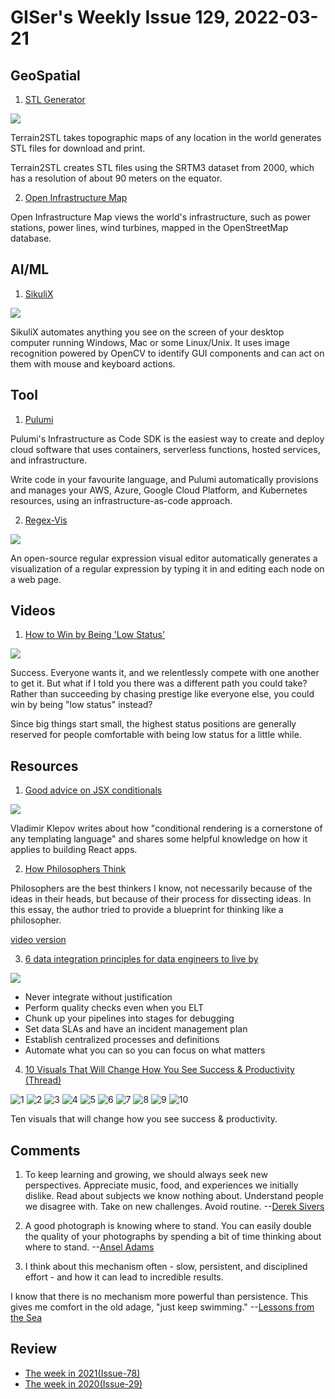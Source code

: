# GISer's Weekly Issue 129, 2022-03-21

## GeoSpatial

1. [STL Generator](https://jthatch.com/Terrain2STL/)

![](https://cdn.beekka.com/blogimg/asset/202202/bg2022021304.webp)

Terrain2STL takes topographic maps of any location in the world generates STL files for download and print.

Terrain2STL creates STL files using the SRTM3 dataset from 2000, which has a resolution of about 90 meters on the equator.

2. [Open Infrastructure Map](https://openinframap.org/)

Open Infrastructure Map views the world's infrastructure, such as power stations, power lines, wind turbines, mapped in the OpenStreetMap database.

## AI/ML

1. [SikuliX](https://github.com/RaiMan/SikuliX1)

![](https://raw.githubusercontent.com/RaiMan/SikuliX1/master/Support/sikulix-red.png)

SikuliX automates anything you see on the screen of your desktop computer running Windows, Mac or some Linux/Unix. It uses image recognition powered by OpenCV to identify GUI components and can act on them with mouse and keyboard actions.

## Tool

1. [Pulumi](https://github.com/pulumi/pulumi)

Pulumi's Infrastructure as Code SDK is the easiest way to create and deploy cloud software that uses containers, serverless functions, hosted services, and infrastructure.

Write code in your favourite language, and Pulumi automatically provisions and manages your AWS, Azure, Google Cloud Platform, and Kubernetes resources, using an infrastructure-as-code approach.

2. [Regex-Vis](https://github.com/Bowen7/regex-vis)

![](https://user-images.githubusercontent.com/27432981/158397572-7378c0fe-63d4-421b-b609-e14e8ba527bf.gif)

An open-source regular expression visual editor automatically generates a visualization of a regular expression by typing it in and editing each node on a web page.

## Videos

1. [How to Win by Being 'Low Status'](https://www.youtube.com/watch?v=5stofpwgjtU)

![](https://embed.filekitcdn.com/e/bMSgfuQxw9QjxASknyQeKu/nQU2WiRj563QP5EzmuJNdg?w=800&fit=max)

Success. Everyone wants it, and we relentlessly compete with one another to get it. But what if I told you there was a different path you could take? Rather than succeeding by chasing prestige like everyone else, you could win by being "low status" instead?

Since big things start small, the highest status positions are generally reserved for people comfortable with being low status for a little while.

## Resources

1. [Good advice on JSX conditionals](https://thoughtspile.github.io/2022/01/17/jsx-conditionals/?ck_subscriber_id=1238258824)

![](https://thoughtspile.github.io/images/jsx-conditional-cheatsheet-b8767f76d64c89489aee556042b356d5.png)

Vladimir Klepov writes about how "conditional rendering is a cornerstone of any templating language" and shares some helpful knowledge on how it applies to building React apps.

2. [How Philosophers Think](https://perell.com/essay/how-philosophers-think/)

Philosophers are the best thinkers I know, not necessarily because of the ideas in their heads, but because of their process for dissecting ideas. In this essay, the author tried to provide a blueprint for thinking like a philosopher.

[video version](https://www.youtube.com/watch?v=uUuZPkM0N1g)

3. [6 data integration principles for data engineers to live by](https://medium.com/databand-ai/6-data-integration-principles-for-data-engineers-to-live-by-915749d9ada8)

![](https://miro.medium.com/max/1400/0*BQZNOTqrfI-n4vVG.png)

- Never integrate without justification
- Perform quality checks even when you ELT
- Chunk up your pipelines into stages for debugging
- Set data SLAs and have an incident management plan
- Establish centralized processes and definitions
- Automate what you can so you can focus on what matters

4. [10 Visuals That Will Change How You See Success & Productivity (Thread)](https://twitter.com/elliottaleksndr/status/1503657270147616768)

![1](https://pbs.twimg.com/media/FN4QUOEUYAAxgt6?format=jpg&name=small)
![2](https://pbs.twimg.com/media/FN4QUvUVcAAmxiq?format=jpg&name=small)
![3](https://pbs.twimg.com/media/FN4QVWVVIAcu-dd?format=jpg&name=small)
![4](https://pbs.twimg.com/media/FN4QV-0VcAE_WyU?format=jpg&name=small)
![5](https://pbs.twimg.com/media/FN4QWnxUYAE9Hbm?format=jpg&name=small)
![6](https://pbs.twimg.com/media/FN4QXQRVgAkJFZY?format=jpg&name=small)
![7](https://pbs.twimg.com/media/FN4QX5HUYAQH2Af?format=jpg&name=small)
![8](https://pbs.twimg.com/media/FN4QYkjVkAElYoj?format=jpg&name=small)
![9](https://pbs.twimg.com/media/FN4QZOeVQAM3T0H?format=jpg&name=small)
![10](https://pbs.twimg.com/media/FN4QZwRUYAQSxA9?format=jpg&name=small)

Ten visuals that will change how you see success & productivity.

## Comments

1. To keep learning and growing, we should always seek new perspectives. Appreciate music, food, and experiences we initially dislike. Read about subjects we know nothing about. Understand people we disagree with. Take on new challenges. Avoid routine.
   --[Derek Sivers](https://link.zhubai.love/api/link?url=https%3A%2F%2Fsive.rs%2Fleft&post_id=2115935173237145600&subscriber_id=2078210873185222663&token=3db27e18ebff0dc59c46c8ae5aa64efb&timestamp=1647452645988&signature=0c278b016be2db5bad3d5b8346d16a45157413e3181ac2496e0fc83325b0ac3b)

2. A good photograph is knowing where to stand. You can easily double the quality of your photographs by spending a bit of time thinking about where to stand.
   --[Ansel Adams](https://feeder.co/api/post/fe6c09a4-a831-11ec-83b5-1a21cf3a468a)

3. I think about this mechanism often - slow, persistent, and disciplined effort - and how it can lead to incredible results.

I know that there is no mechanism more powerful than persistence. This gives me comfort in the old adage, "just keep swimming."
--[Lessons from the Sea](https://www.collaborativefund.com/blog/lessons-from-the-sea/)

## Review

- [The week in 2021(Issue-78)](https://github.com/lkcozy/weekly/blob/master/docs/2021/issue-78.md)
- [The week in 2020(Issue-29)](https://github.com/lkcozy/weekly/blob/master/docs/2020/issue-29.md)
